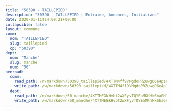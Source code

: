 ```yaml
---
title: "50390 - TAILLEPIED"
description: "50390 - TAILLEPIED | Entraide, Annonces, Initiatives"
date: 2020-01-11T14:09:21+09:00
collapsible: false
layout: commune
comm:
  nom: "TAILLEPIED"
  slug: taillepied
  cp: "50390"
dept:
  nom: "Manche"
  slug: manche
  num: "50"
peerpad:
  comm:
    read_path: /r/markdown/50390_taillepied/4XTTM4ff9VMgdoPRZuwgD6e4p16ipfLJsULK8o6Xc3RRaJTzT
    write_path: /w/markdown/50390_taillepied/4XTTM4ff9VMgdoPRZuwgD6e4p16ipfLJsULK8o6Xc3RRaJTzT-K3TgTtNpyUYE351x2TyrMLWHwaSbM4n5bY77LdN85zJkfVHHatm5FBn6c9nbiUbR1N3jUiKwWQDZbQKyCKo7ckuES1SGUoF8xt8LBoAvB7FMAnx2aiyrWnnXyRVhTLWvPNkG1Bz3
  dept:
    read_path: /r/markdown/50_manche/4XTTMEGkHvbt2wXFyvTQYEaMKhHk6haGH1SzsRNevKgBDTuXr
    write_path: /w/markdown/50_manche/4XTTMEGkHvbt2wXFyvTQYEaMKhHk6haGH1SzsRNevKgBDTuXr-K3TgUSx1rwmRRLqHcTLLdo4dVfTRKvf94KKagmUFPevWSp2f9nuc6fJF25TtLArzK8teuQ5TvuAMqW38N2MYgT18hBoXtjmKX9WuSn2vkujmSJPp3gF4gsuMmfEM8Th4Ap94heFE
---
```


